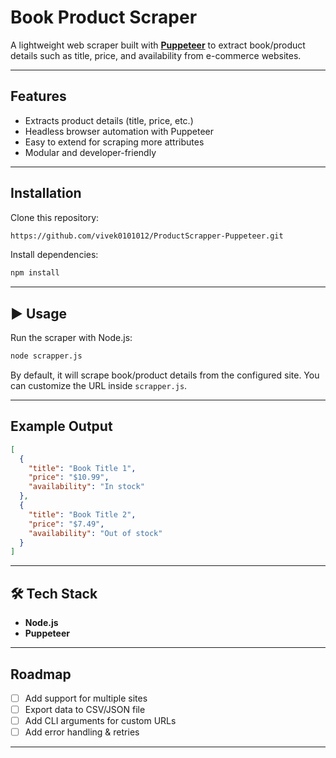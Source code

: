 

#  Book Product Scraper

A lightweight web scraper built with **[Puppeteer](https://pptr.dev/)** to extract book/product details such as title, price, and availability from e-commerce websites.

---

##  Features

* Extracts product details (title, price, etc.)
* Headless browser automation with Puppeteer
* Easy to extend for scraping more attributes
* Modular and developer-friendly

---

## Installation

Clone this repository:

```bash
https://github.com/vivek0101012/ProductScrapper-Puppeteer.git
```

Install dependencies:

```bash
npm install
```

---

## ▶️ Usage

Run the scraper with Node.js:

```bash
node scrapper.js
```

By default, it will scrape book/product details from the configured site.
You can customize the URL inside `scrapper.js`.

---

##  Example Output

```json
[
  {
    "title": "Book Title 1",
    "price": "$10.99",
    "availability": "In stock"
  },
  {
    "title": "Book Title 2",
    "price": "$7.49",
    "availability": "Out of stock"
  }
]
```

---

## 🛠️ Tech Stack

* **Node.js**
* **Puppeteer**

---

## Roadmap

* [ ] Add support for multiple sites
* [ ] Export data to CSV/JSON file
* [ ] Add CLI arguments for custom URLs
* [ ] Add error handling & retries

---

